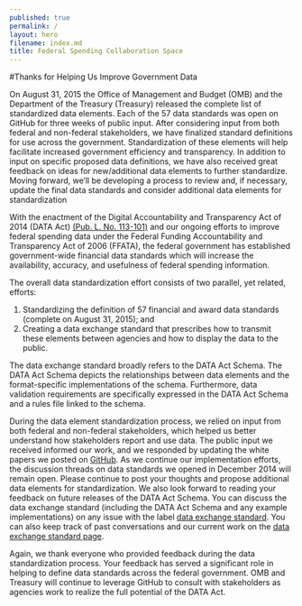 ```yaml
---
published: true
permalink: /
layout: hero
filename: index.md
title: Federal Spending Collaboration Space
---
```


#Thanks for Helping Us Improve Government Data

On August 31, 2015 the Office of Management and Budget (OMB) and the Department of the Treasury (Treasury) released the complete list of standardized data elements. Each of the 57 data standards was open on GitHub for three weeks of public input.  After considering input from both federal and non-federal stakeholders, we have finalized standard definitions for use across the government. Standardization of these elements will help facilitate increased government efficiency and transparency.  In addition to input on specific proposed data definitions, we have also received great feedback on ideas for new/additional data elements to further standardize.  Moving forward, we’ll be developing a process to review and, if necessary, update the final data standards and consider additional data elements for standardization      


With the enactment of the Digital Accountability and Transparency Act of 2014 (DATA Act) [(Pub. L. No. 113-101)](http://www.gpo.gov/fdsys/pkg/PLAW-113publ101/html/PLAW-113publ101.htm) and our ongoing efforts to improve federal spending data under the Federal Funding Accountability and Transparency Act of 2006 (FFATA), the federal government has established government-wide financial data standards which will  increase the availability, accuracy, and usefulness of federal spending information. 

The overall data standardization effort consists of two parallel, yet related, efforts:

1.	Standardizing the definition of 57 financial and award data standards (complete on August 31, 2015); and
2.	Creating a data exchange standard that prescribes how to transmit these elements between agencies and how to display the data to the public.

The data exchange standard broadly refers to the DATA Act Schema.  The DATA Act Schema depicts the relationships between data elements and the format-specific implementations of the schema.  Furthermore, data validation requirements are specifically expressed in the DATA Act Schema and a rules file linked to the schema. 

During the data element standardization process, we relied on input from both federal and non-federal stakeholders, which helped us better understand how stakeholders report and use data.  The public input we received informed our work, and we responded by updating the white papers we posted on [GitHub](http://fedspendingtransparency.github.io/dataelements/).  As we continue our implementation efforts, the discussion threads on data standards we opened in December 2014 will remain open. Please continue to post your thoughts and propose additional data elements for standardization. We also look forward to reading your feedback on future releases of the DATA Act Schema.  You can discuss the data exchange standard (including the DATA Act Schema and any example implementations) on any issue with the label  [data exchange standard](https://github.com/fedspendingtransparency/fedspendingtransparency.github.io/labels/data%20exchange%20standard). You can also keep track of past conversations and our current work on the [data exchange standard page](http://fedspendingtransparency.github.io/data-exchange-standard/).

Again, we thank everyone who provided feedback during the data standardization process.  Your feedback has served a significant role in helping to define data standards across the federal government.  OMB and Treasury will continue to leverage GitHub to consult with stakeholders as agencies work to realize the full potential of the DATA Act. 
